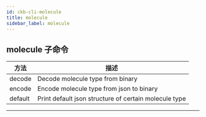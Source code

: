 ```yaml
---
id: ckb-cli-molecule
title: molecule
sidebar_label: molecule
---
```


## molecule 子命令

|方法|描述|
|---|---|
|decode     |Decode molecule type from binary|
|encode     |Encode molecule type from json to binary|
|default    |Print default json structure of certain molecule type|

---